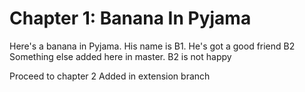 # Chapter 1: Banana In Pyjama

Here's a banana in Pyjama. His name is B1. He's got a good friend B2
Something else added here in master. B2 is not happy

Proceed to chapter 2
Added in extension branch
